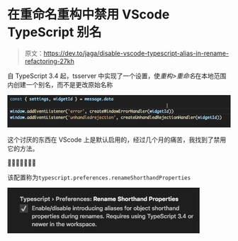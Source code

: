 # 在重命名重构中禁用 VScode TypeScript 别名

> 原文：<https://dev.to/jaga/disable-vscode-typescript-alias-in-rename-refactoring-27kh>

自 TypeScript 3.4 起，tsserver 中实现了一个设置，使*重构>重命名*在本地范围内创建一个别名，而不是更改原始名称

[![rename](img/38257f2aee25bb31b84aef7a6f9eed46.png)](https://res.cloudinary.com/practicaldev/image/fetch/s--3fPjfQpc--/c_limit%2Cf_auto%2Cfl_progressive%2Cq_66%2Cw_880/https://jagascript.com/rename-27218f90fe8175b126c9b51345d0de35.gif)

这个讨厌的东西在 VScode 上是默认启用的，经过几个月的痛苦，我找到了禁用它的方法。

🎉🎉🎉🎉🎉🎉🎉

该配置称为`typescript.preferences.renameShorthandProperties`

[![rename-alias-ts-vscode-setting.png](img/f56b651597a8e99d9448caaa114f52fe.png)](///static/266dd9c7562743db1e99b13bef49a94a/8cbec/rename-alias-ts-vscode-setting.png)
